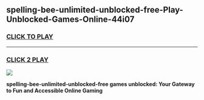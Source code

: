 
## spelling-bee-unlimited-unblocked-free-Play-Unblocked-Games-Online-44i07
<h3>
<a href="https://premium76.site?title=spelling-bee-unlimited-unblocked-free&ref=25A">CLICK TO PLAY</a></h3>
<hr>

<h3>
<a href="https://premium76.site?title=spelling-bee-unlimited-unblocked-free&ref=25A">CLICK 2 PLAY</a>
  
</h3>

<a href="https://premium76.site?title=spelling-bee-unlimited-unblocked-free&ref=25A"><img src="https://clearcache.store/games.png"></a>


**spelling-bee-unlimited-unblocked-free games unblocked: Your Gateway to Fun and Accessible Online Gaming**
